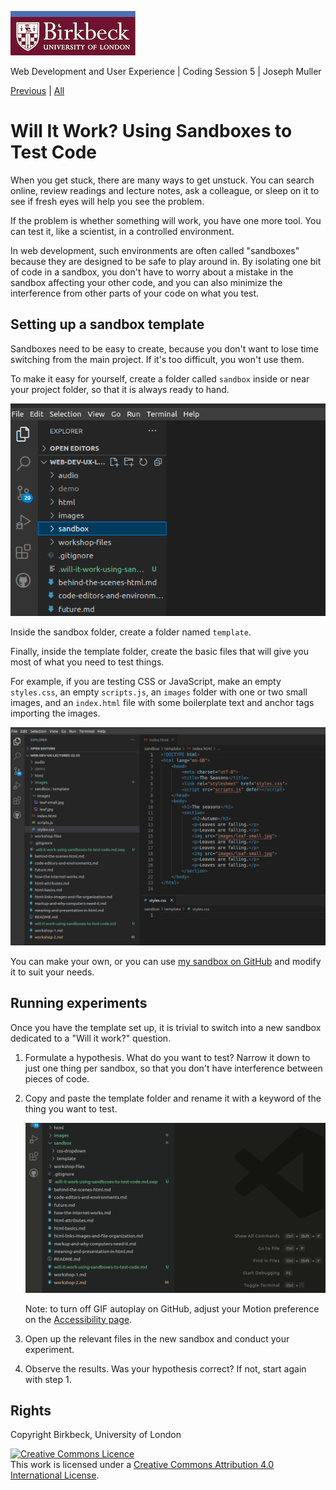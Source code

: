 ![Birkbeck, University of London](images/birkbeck-logo.jpg)

Web Development and User Experience | Coding Session 5 | Joseph Muller

[Previous](workshop-2.md) | [All](README.md)

# Will It Work? Using Sandboxes to Test Code

When you get stuck, there are many ways to get unstuck. You can search online, review readings and lecture notes, ask a colleague, or sleep on it to see if fresh eyes will help you see the problem.

If the problem is whether something will work, you have one more tool. You can test it, like a scientist, in a controlled environment.

In web development, such environments are often called "sandboxes" because they are designed to be safe to play around in. By isolating one bit of code in a sandbox, you don't have to worry about a mistake in the sandbox affecting your other code, and you can also minimize the interference from other parts of your code on what you test.

## Setting up a sandbox template

Sandboxes need to be easy to create, because you don't want to lose time switching from the main project. If it's too difficult, you won't use them.

To make it easy for yourself, create a folder called `sandbox` inside or near your project folder, so that it is always ready to hand.

![A sandbox folder in my project folders in VS Code](images/sandbox-create-vs-code.png)

Inside the sandbox folder, create a folder named `template`.

Finally, inside the template folder, create the basic files that will give you most of what you need to test things.

For example, if you are testing CSS or JavaScript, make an empty `styles.css`, an empty `scripts.js`, an `images` folder with one or two small images, and an `index.html` file with some boilerplate text and anchor tags importing the images.

![A sandbox folder in VS Code with template files](images/sandbox-template-vs-code.png)

You can make your own, or you can use [my sandbox on GitHub](sandbox) and modify it to suit your needs.

## Running experiments

Once you have the template set up, it is trivial to switch into a new sandbox dedicated to a "Will it work?" question.

1. Formulate a hypothesis. What do you want to test? Narrow it down to just one thing per sandbox, so that you don't have interference between pieces of code.

2. Copy and paste the template folder and rename it with a keyword of the thing you want to test.

    ![Copying and renaming the template folder](images/sandbox-copy-vs-code.gif)

    Note: to turn off GIF autoplay on GitHub, adjust your Motion preference on the [Accessibility page](https://github.com/settings/accessibility).

3. Open up the relevant files in the new sandbox and conduct your experiment.

4. Observe the results. Was your hypothesis correct? If not, start again with step 1.

## Rights
Copyright Birkbeck, University of London

<a rel="license" href="http://creativecommons.org/licenses/by/4.0/"><img alt="Creative Commons Licence" src="https://i.creativecommons.org/l/by/4.0/88x31.png" /></a><br />This work is licensed under a <a rel="license" href="http://creativecommons.org/licenses/by/4.0/">Creative Commons Attribution 4.0 International License</a>.
